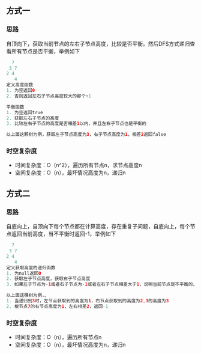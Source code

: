## 方式一
### 思路
自顶向下，获取当前节点的左右子节点高度，比较是否平衡。然后DFS方式递归查看所有节点是否平衡，举例如下
```java
  7
 3 7
2 4
   4
定义高度函数
1. 为空返回0
2. 否则返回左右子节点高度较大的那个+1

平衡函数
1. 为空返回true
2. 获取左右子节点的高度
3. 比较左右子节点的高度是否相差1以内，并且左右子节点也是平衡的

以上面这颗树为例，获取左子节点高度为3，右子节点高度为1，相差2返回false
```

### 时空复杂度
- 时间复杂度：O（n^2），遍历所有节点n，求节点高度n
- 空间复杂度：O（n），最坏情况高度为n，递归n

## 方式二
### 思路
自底向上，自顶向下每个节点都在计算高度，存在重复子问题，自底向上，每个节点返回当前高度，当不平衡时返回-1，举例如下
```java
  7
 3 7
2 4
   4
定义获取高度的递归函数
1. 为null返回0
2. 获取左子节点高度，获取右子节点高度
3. 如果左子节点为-1或者右子节点为-1或者左右子节点相差大于1，说明当前节点是不平衡的，返回-1，否者返回左右子节点较大高度+1

以上面这棵树为例，、
1. 当递归到3时，左节点获取到的高度为1，右节点获取到的高度为2,3的高度为3
2. 根节点7的右节点高度为1，左右相差2，返回-1
```

### 时空复杂度
- 时间复杂度：O（n），遍历所有节点n
- 空间复杂度：O（n），最坏情况高度为n，递归n
